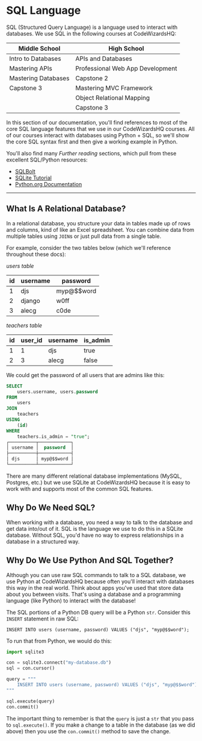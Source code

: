 # SQL Language

SQL (Structured Query Language) is a language used to interact with databases. We use SQL in the following courses at CodeWizardsHQ:

| Middle School       | High School                      |
| ------------------- | -------------------------------- |
| Intro to Databases  | APIs and Databases               |
| Mastering APIs      | Professional Web App Development |
| Mastering Databases | Capstone 2                       |
| Capstone 3          | Mastering MVC Framework          |
|                     | Object Relational Mapping        |
|                     | Capstone 3                       |

In this section of our documentation, you'll find references to most of the core SQL language features that we use in our CodeWizardsHQ courses. All of our courses interact with databases using Python + SQL, so we'll show the core SQL syntax first and then give a working example in Python.

You'll also find many _Further reading_ sections, which pull from these excellent SQL/Python resources:

-   [SQLBolt](https://sqlbolt.com/lesson/introduction)
-   [SQLite Tutorial](https://www.sqlitetutorial.net/)
-   [Python.org Documentation](https://www.python.org/doc/)

<hr>

## What Is A Relational Database?

In a relational database, you structure your data in tables made up of rows and columns, kind of like an Excel spreadsheet. You can combine data from multiple tables using `JOIN`s or just pull data from a single table.

For example, consider the two tables below (which we'll reference throughout these docs):

_users table_

| id  | username | password   |
| --- | -------- | ---------- |
| 1   | djs      | myp@$$word |
| 2   | django   | w0ff       |
| 3   | alecg    | c0de       |

_teachers table_

| id  | user_id | username | is_admin |
| --- | ------- | -------- | -------- |
| 1   | 1       | djs      | true     |
| 2   | 3       | alecg    | false    |

We could get the password of all users that are admins like this:

```sql
SELECT
    users.username, users.password
FROM
    users
JOIN
    teachers
USING
    (id)
WHERE
    teachers.is_admin = "true";
┌──────────┬────────────┐
│ username │  password  │
├──────────┼────────────┤
│ djs      │ myp@$$word │
└──────────┴────────────┘
```

There are many different relational database implementations (MySQL, Postgres, etc.) but we use SQLite at CodeWizardsHQ because it is easy to work with and supports most of the common SQL features.

## Why Do We Need SQL?

When working with a database, you need a way to talk to the database and get data into/out of it. SQL is the language we use to do this in a SQLite database. Without SQL, you'd have no way to express relationships in a database in a structured way.

## Why Do We Use Python And SQL Together?

Although you can use raw SQL commands to talk to a SQL database, we use Python at CodeWizardsHQ because often you'll interact with databases this way in the real world. Think about apps you've used that store data about you between visits. That's using a database and a programming language (like Python) to interact with the database!

The SQL portions of a Python DB query will be a Python `str`. Consider this `INSERT` statement in raw SQL:

```text
INSERT INTO users (username, password) VALUES ("djs", "myp@$$word");
```

To run that from Python, we would do this:

```python
import sqlite3

con = sqlite3.connect("my-database.db")
sql = con.cursor()

query = """
    INSERT INTO users (username, password) VALUES ("djs", "myp@$$word");
"""

sql.execute(query)
con.commit()
```

The important thing to remember is that the `query` is just a `str` that you pass to `sql.execute()`. If you make a change to a table in the database (as we did above) then you use the `con.commit()` method to save the change.
